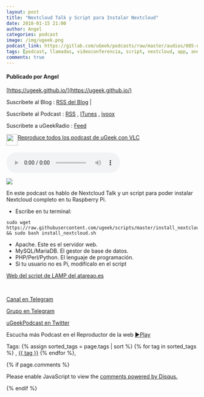 ```yaml
---
layout: post
title: "Nextcloud Talk y Script para Instalar Nextcloud"
date: 2018-01-15 21:00
author: Angel
categories: podcast
image: /img/ugeek.png
podcast_link: https://gitlab.com/uGeek/podcasts/raw/master/audios/085-nextcloud-talks.m4a
tags: [podcast, llamadas, videoconferencia, script, nextcloud, app, android]
comments: true
---
```

#### Publicado por Angel

[https://ugeek.github.io/](https://ugeek.github.io/)

Suscribete al Blog :  [RSS del Blog](http://feeds.feedburner.com/uGeekBlog) |

Suscribete al Podcast :  [RSS](http://feeds.feedburner.com/ugeek) , [ITunes](https://itunes.apple.com/us/podcast/ugeek/id1201421866?mt=2) , [ivoox](https://www.ivoox.com/podcast-ugeek_sq_f1383493_1.html)  

Suscribete a uGeekRadio : [Feed](http://feeds.feedburner.com/uGeekRadio)  

[Reproduce todos los podcast de uGeek con VLC](https://ugeek.github.io/ugeek.m3u) <a href="https://ugeek.github.io/ugeek.m3u"><img style="float: left;" src="https://ugeek.github.io/img/icon/vlc.png" alt="" width="30" height="30" /></a>  

<br>

<!-- ------------------------------------- url del podcast -------------------------------------------  -->
<audio controls>
  <source src="https://gitlab.com/uGeek/podcasts/raw/master/audios/085-nextcloud-talks.m4a">
Your browser does not support the audio element.
</audio>

<!-- -------------------------------------Imagen -------------------------------------------  -->

![](http://telegra.ph/file/1ff1a2fb46820c02c6a15.png)  




<!-- -------------------------------------Descripción del podcast -------------------------------------------  -->

En este podcast os hablo de Nextcloud Talk y un script para poder instalar Nextcloud completo en tu Raspberry Pi.

- Escribe en tu terminal:

```
sudo wget https://raw.githubusercontent.com/ugeek/scripts/master/install_nextcloud.sh && sudo bash install_nextcloud.sh
```  


- Apache. Este es el servidor web.
- MySQL/MariaDB. El gestor de base de datos.
- PHP/Perl/Python. El lenguaje de programación.
- Si tu usuario no es Pi, modifícalo en el script

[Web del script de LAMP del atareao.es](https://www.atareao.es/tutorial/raspberry-pi-primeros-pasos/lamp-raspberry-pi/)

<br>

<!-- -------------------------------------Aquí abajo los Comentarios -------------------------------------------  -->

<!-- Begin SpeakPipe code -->
<script type="text/javascript">
(function(d){
var app = d.createElement('script'); app.type = 'text/javascript'; app.async = true;
var pt = ('https:' == document.location.protocol ? 'https://' : 'http://');
app.src = pt + 'www.speakpipe.com/loader/u33wn17v7gblat29taobg3x8q901jwfj.js';
var s = d.getElementsByTagName('script')[0]; s.parentNode.insertBefore(app, s);
})(document);
</script>
<!-- End SpeakPipe code -->




[Canal en Telegram](https://t.me/uGeek)  

[Grupo en Telegram](https://t.me/uGeekPodcast)  

[uGeekPodcast en Twitter](https://twitter.com/ugeekpodcast)  


Escucha más Podcast en el Reproductor de la web [►Play](https://ugeek.github.io/podcasts/)  


Tags: {% assign sorted_tags = page.tags | sort %} {% for tag in sorted_tags %} , <span class="tag"><a href="/tag#{{ tag }}">{{ tag }}</a></span> {% endfor %},


{% if page.comments %}
<div id="disqus_thread"></div>
<script>

/**
*  RECOMMENDED CONFIGURATION VARIABLES: EDIT AND UNCOMMENT THE SECTION BELOW TO INSERT DYNAMIC VALUES FROM YOUR PLATFORM OR CMS.
*  LEARN WHY DEFINING THESE VARIABLES IS IMPORTANT: https://disqus.com/admin/universalcode/#configuration-variables*/
/*
var disqus_config = function () {
this.page.url = PAGE_URL;  // Replace PAGE_URL with your page's canonical URL variable
this.page.identifier = PAGE_IDENTIFIER; // Replace PAGE_IDENTIFIER with your page's unique identifier variable
};
*/
(function() { // DON'T EDIT BELOW THIS LINE
var d = document, s = d.createElement('script');
s.src = 'https://https-angelbcn-github-io-ugeek.disqus.com/embed.js';
s.setAttribute('data-timestamp', +new Date());
(d.head || d.body).appendChild(s);
})();
</script>
<noscript>Please enable JavaScript to view the <a href="https://disqus.com/?ref_noscript">comments powered by Disqus.</a></noscript>

{% endif %}

<script id="dsq-count-scr" src="//https-angelbcn-github-io-ugeek.disqus.com/count.js" async></script>
